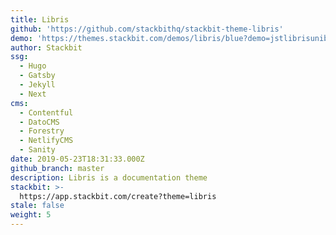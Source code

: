 ```yaml
---
title: Libris
github: 'https://github.com/stackbithq/stackbit-theme-libris'
demo: 'https://themes.stackbit.com/demos/libris/blue?demo=jstlibrisunibit'
author: Stackbit
ssg:
  - Hugo
  - Gatsby
  - Jekyll
  - Next
cms:
  - Contentful
  - DatoCMS
  - Forestry
  - NetlifyCMS
  - Sanity
date: 2019-05-23T18:31:33.000Z
github_branch: master
description: Libris is a documentation theme
stackbit: >-
  https://app.stackbit.com/create?theme=libris
stale: false
weight: 5
---
```

